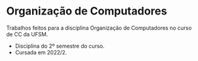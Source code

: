 # Organização de Computadores

Trabalhos feitos para a disciplina Organização de Computadores no curso de CC da UFSM.

- Disciplina do 2º semestre do curso.
- Cursada em 2022/2.

